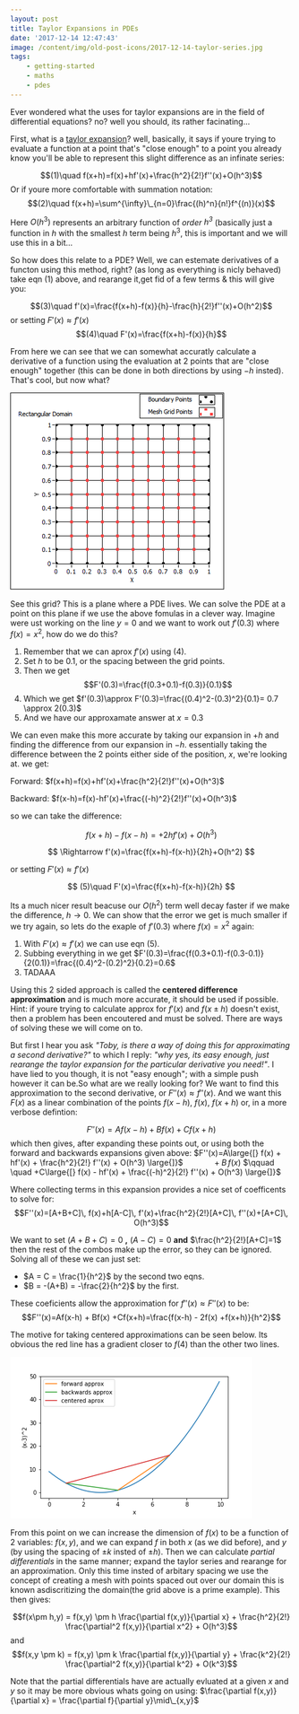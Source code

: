 ```yaml
---
layout: post
title: Taylor Expansions in PDEs
date: '2017-12-14 12:47:43'
image: /content/img/old-post-icons/2017-12-14-taylor-series.jpg
tags:
    - getting-started
    - maths
    - pdes
---
```


Ever wondered what the uses for taylor expansions are in the field of differential equations? no? well you should, its rather facinating...

First, what is a [taylor expansion](https://en.wikipedia.org/wiki/Taylor_series)? well, basically, it says if youre trying to evaluate a function at a point that's "close enough" to a point you already know you'll be able to represent this slight difference as an infinate series:

$$(1)\quad f(x+h)=f(x)+hf'(x)+\frac{h^2}{2!}f''(x)+O(h^3)$$
Or if youre more comfortable with summation notation:
$$(2)\quad f(x+h)=\sum^{\infty}\_{n=0}\frac{(h)^n}{n!}f^{(n)}(x)$$

Here $O(h^3)$ represents an arbitrary function of _order $h^3$_ (basically just a function in $h$ with the smallest $h$ term being $h^3$, this is important and we will use this in a bit...

So how does this relate to a PDE?
Well, we can estemate derivatives of a functon using this method, right? (as long as everything is nicly behaved) take eqn (1) above, and rearange it,get fid of a few terms & this will give you:

$$(3)\quad f'(x)=\frac{f(x+h)-f(x)}{h}-\frac{h}{2!}f''(x)+O(h^2)$$
or setting $F'(x)\approx f'(x)$
$$(4)\quad F'(x)=\frac{f(x+h)-f(x)}{h}$$

From here we can see that we can somewhat accuratly calculate a derivative of a function using the evaluation at 2 points that are "close enough" together (this can be done in both directions by using $-h$ insted). That's cool, but now what?

![mesh grid](/content/img/old-posts/2017/12/mesh.gif)

See this grid? This is a plane where a PDE lives. We can solve the PDE at a point on this plane if we use the above fomulas in a clever way. Imagine were ust working on the line $y=0$ and we want to work out $f'(0.3)$ where $f(x)=x^2$, how do we do this?

1.  Remember that we can aprox $f'(x)$ using (4).
2.  Set $h$ to be 0.1, or the spacing between the grid points.
3.  Then we get $$F'(0.3)=\frac{f(0.3+0.1)-f(0.3)}{0.1}$$
4.  Which we get $f'(0.3)\approx F'(0.3)=\frac{(0.4)^2-(0.3)^2}{0.1}= 0.7 \approx 2(0.3)$
5.  And we have our approxamate answer at $x=0.3$

We can even make this more accurate by taking our expansion in $+h$ and finding the difference from our expansion in $-h$. essentially taking the difference between the 2 points either side of the position, $x$, we're looking at. we get:

Forward: $f(x+h)=f(x)+hf'(x)+\frac{h^2}{2!}f''(x)+O(h^3)$

Backward: $f(x-h)=f(x)-hf'(x)+\frac{(-h)^2}{2!}f''(x)+O(h^3)$

so we can take the difference:

$$
f(x+h)-f(x-h)=+2hf'(x)+O(h^3)
$$

$$
\Rightarrow f'(x)=\frac{f(x+h)-f(x-h)}{2h}+O(h^2)
$$

or setting $F'(x)\approx f'(x)$

$$
(5)\quad F'(x)=\frac{f(x+h)-f(x-h)}{2h}
$$

Its a much nicer result beacuse our $O(h^2)$ term well decay faster if we make the difference, $h \rightarrow 0$. We can show that the error we get is much smaller if we try again, so lets do the exaple of $f'(0.3)$ where $f(x)=x^2$ again:

1.  With $F'(x)\approx f'(x)$ we can use eqn (5).
2.  Subbing everything in we get $F'(0.3)=\frac{f(0.3+0.1)-f(0.3-0.1)}{2(0.1)}=\frac{(0.4)^2-(0.2)^2}{0.2}=0.6$
3.  TADAAA

Using this 2 sided approach is called the **centered difference approximation** and is much more accurate, it should be used if possible.
Hint: if youre trying to calculate approx for $f'(x)$ and $f(x\pm h)$ doesn't exist, then a problem has been encoutered and must be solved. There are ways of solving these we will come on to.

But first I hear you ask _"Toby, is there a way of doing this for approximating a second derivative?"_ to which I reply: _"why yes, its easy enough, just rearange the taylor expansion for the particular derivative you need!"_. I have lied to you though, it is not "easy enough"; with a simple push however it can be.So what are we really looking for? We want to find this approximation to the second derivative, or $F''(x)\approx f''(x)$. And we want this $F(x)$ as a linear combination of the points $f(x-h),\ f(x),\ f(x+h)$ or, in a more verbose defintion:

$$F''(x)=Af(x-h) + Bf(x) + Cf(x+h)$$
which then gives, after expanding these points out, or using both the forward and backwards expansions given above:
$F''(x)=A\large{[} f(x) + hf'(x) + \frac{h^2}{2!} f''(x) + O(h^3) \large{]}$
$\qquad \quad +B\,f(x)$
$\qquad \quad +C\large{[} f(x) - hf'(x) + \frac{(-h)^2}{2!} f''(x) + O(h^3) \large{]}$

Where collecting terms in this expansion provides a nice set of coefficents to solve for:
$$F''(x)=[A+B+C]\, f(x)+h[A-C]\, f'(x)+\frac{h^2}{2!}[A+C]\, f''(x)+[A+C]\, O(h^3)$$

We want to set $(A+B+C)=0$ **,** $(A-C)=0$ **and** $\frac{h^2}{2!}[A+C]=1$ then the rest of the combos make up the error, so they can be ignored. Solving all of these we can just set:

-   $A = C = \frac{1}{h^2}$ by the second two eqns.
-   $B = -(A+B) = -\frac{2}{h^2}$ by the first.

These coeficients allow the approximation for $f''(x) \approx F''(x)$ to be:
$$F''(x)=Af(x-h) + Bf(x) +Cf(x+h)=\frac{f(x-h) - 2f(x) +f(x+h)}{h^2}$$

The motive for taking centered approximations can be seen below. Its obvious the red line has a gradient closer to $f(4)$ than the other two lines.

![aprox-graph](/content/img/old-posts/2017/12/aprox-graph.png)

From this point on we can increase the dimension of $f(x)$ to be a function of 2 variables: $f(x,y)$, and we can expand $f$ in both $x$ (as we did before), and $y$ (by using the spacing of $\pm k$ insted of $\pm h$). Then we can calculate _partial differentials_ in the same manner; expand the taylor series and rearange for an approximation. Only this time insted of arbitary spacing we use the concept of creating a mesh with points spaced out over our domain this is known asdiscritizing the domain(the grid above is a prime example). This then gives:

$$f(x\pm h,y) = f(x,y) \pm h \frac{\partial f(x,y)}{\partial x} + \frac{h^2}{2!} \frac{\partial^2 f(x,y)}{\partial x^2} + O(h^3)$$
and
$$f(x,y \pm k) = f(x,y) \pm k \frac{\partial f(x,y)}{\partial y} + \frac{k^2}{2!} \frac{\partial^2 f(x,y)}{\partial k^2} + O(k^3)$$

Note that the partial differentials have are actually evluated at a given $x$ and $y$ so it may be more obvious whats going on using: $\frac{\partial f(x,y)}{\partial x} = \frac{\partial f}{\partial y}\mid\_{x,y}$
